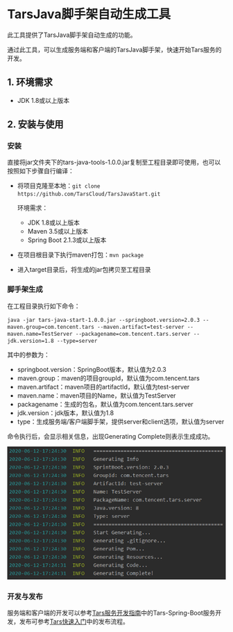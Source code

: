 # TarsJava脚手架自动生成工具  
此工具提供了TarsJava脚手架自动生成的功能。  

通过此工具，可以生成服务端和客户端的TarsJava脚手架，快速开始Tars服务的开发。

## 1. 环境需求  
- JDK 1.8或以上版本

## 2. 安装与使用
### 安装

直接将jar文件夹下的tars-java-tools-1.0.0.jar复制至工程目录即可使用，也可以按照如下步骤自行编译：

- 将项目克隆至本地：`git clone https://github.com/TarsCloud/TarsJavaStart.git`

  环境需求：

  - JDK 1.8或以上版本
  - Maven 3.5或以上版本
  - Spring Boot 2.1.3或以上版本

- 在项目根目录下执行maven打包：`mvn package`

- 进入target目录后，将生成的jar包拷贝至工程目录

### 脚手架生成  

在工程目录执行如下命令：

```text
java -jar tars-java-start-1.0.0.jar --springboot.version=2.0.3 --maven.group=com.tencent.tars --maven.artifact=test-server --maven.name=TestServer --packagename=com.tencent.tars.server --jdk.version=1.8 --type=server
```

其中的参数为：

- springboot.version：SpringBoot版本，默认值为2.0.3
- maven.group：maven的项目groupId，默认值为com.tencent.tars
- maven.artifact：maven项目的artifactId，默认值为test-server
- maven.name：maven项目的Name，默认值为TestServer
- packagename：生成的包名，默认值为com.tencent.tars.server
- jdk.version：jdk版本，默认值为1.8
- type：生成服务端/客户端脚手架，提供server和client选项，默认值为server

命令执行后，会显示相关信息，出现Generating Complete则表示生成成功。

![tarsjavastart-info](images/tarsjavastart-info.png)




### 开发与发布  
服务端和客户端的开发可以参考[Tars服务开发指南](https://github.com/TarsCloud/TarsDocs/blob/master/dev/tarsjava/tars-tutorials.md)中的Tars-Spring-Boot服务开发，发布可参考[Tars快速入门](https://github.com/TarsCloud/TarsDocs/blob/master/dev/tarsjava/tars-quick-start.md)中的发布流程。
